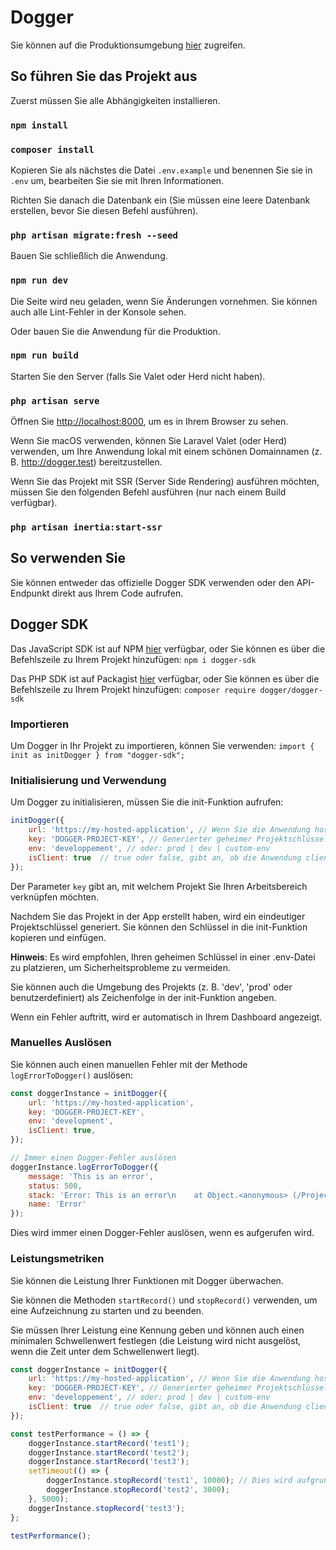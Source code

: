# Dogger

Sie können auf die Produktionsumgebung [hier](https://dogger.cloud) zugreifen.

## So führen Sie das Projekt aus

Zuerst müssen Sie alle Abhängigkeiten installieren.

### `npm install`

### `composer install`

Kopieren Sie als nächstes die Datei `.env.example` und benennen Sie sie in `.env` um, bearbeiten Sie sie mit Ihren Informationen.

Richten Sie danach die Datenbank ein (Sie müssen eine leere Datenbank erstellen, bevor Sie diesen Befehl ausführen).

### `php artisan migrate:fresh --seed`

Bauen Sie schließlich die Anwendung.

### `npm run dev`

Die Seite wird neu geladen, wenn Sie Änderungen vornehmen.
Sie können auch alle Lint-Fehler in der Konsole sehen.

Oder bauen Sie die Anwendung für die Produktion.

### `npm run build`

Starten Sie den Server (falls Sie Valet oder Herd nicht haben).

### `php artisan serve`

Öffnen Sie [http://localhost:8000](http://localhost:8000), um es in Ihrem Browser zu sehen.

Wenn Sie macOS verwenden, können Sie Laravel Valet (oder Herd) verwenden, um Ihre Anwendung lokal mit einem schönen Domainnamen (z. B. http://dogger.test) bereitzustellen.

Wenn Sie das Projekt mit SSR (Server Side Rendering) ausführen möchten, müssen Sie den folgenden Befehl ausführen (nur nach einem Build verfügbar).

### `php artisan inertia:start-ssr`

## So verwenden Sie

Sie können entweder das offizielle Dogger SDK verwenden oder den API-Endpunkt direkt aus Ihrem Code aufrufen.

## Dogger SDK

Das JavaScript SDK ist auf NPM [hier](https://www.npmjs.com/package/dogger-sdk) verfügbar, oder Sie können es über die Befehlszeile zu Ihrem Projekt hinzufügen: `npm i dogger-sdk`

Das PHP SDK ist auf Packagist [hier](https://packagist.org/packages/dogger/dogger-sdk) verfügbar, oder Sie können es über die Befehlszeile zu Ihrem Projekt hinzufügen: `composer require dogger/dogger-sdk`

### Importieren

Um Dogger in Ihr Projekt zu importieren, können Sie verwenden: `import { init as initDogger } from "dogger-sdk";`

### Initialisierung und Verwendung

Um Dogger zu initialisieren, müssen Sie die init-Funktion aufrufen:

```js
initDogger({
    url: 'https://my-hosted-application', // Wenn Sie die Anwendung hosten, geben Sie hier Ihren Endpunkt an
    key: 'DOGGER-PROJECT-KEY', // Generierter geheimer Projektschlüssel
    env: 'developpement', // oder: prod | dev | custom-env
    isClient: true  // true oder false, gibt an, ob die Anwendung client- oder serverseitig ist
});
```

Der Parameter `key` gibt an, mit welchem Projekt Sie Ihren Arbeitsbereich verknüpfen möchten.

Nachdem Sie das Projekt in der App erstellt haben, wird ein eindeutiger Projektschlüssel generiert. Sie können den Schlüssel in die init-Funktion kopieren und einfügen.

**Hinweis**: Es wird empfohlen, Ihren geheimen Schlüssel in einer .env-Datei zu platzieren, um Sicherheitsprobleme zu vermeiden.

Sie können auch die Umgebung des Projekts (z. B. 'dev', 'prod' oder benutzerdefiniert) als Zeichenfolge in der init-Funktion angeben.

Wenn ein Fehler auftritt, wird er automatisch in Ihrem Dashboard angezeigt.

### Manuelles Auslösen

Sie können auch einen manuellen Fehler mit der Methode `logErrorToDogger()` auslösen:

```js
const doggerInstance = initDogger({
    url: 'https://my-hosted-application',
    key: 'DOGGER-PROJECT-KEY',
    env: 'development',
    isClient: true,
});

// Immer einen Dogger-Fehler auslösen
doggerInstance.logErrorToDogger({
    message: 'This is an error',
    status: 500,
    stack: 'Error: This is an error\n    at Object.<anonymous> (/Projects/dogger-sdk/src/index.ts:11:1)\n    at Module._compile (internal/modules/cjs/loader.js:1072:14)\n    at Object.Module._extensions..js (internal/modules/cjs/loader.js:1101:10)\n    at Module.load (internal/modules/cjs/loader.js:937:32)\n    at Function.Module._load (internal/modules/cjs/loader.js:778:12)\n    at Function.executeUserEntryPoint [as runMain] (internal/modules/run_main.js:76:12)\n    at internal/main/run_main_module.js:17:47',
    name: 'Error'
});
```

Dies wird immer einen Dogger-Fehler auslösen, wenn es aufgerufen wird.

### Leistungsmetriken

Sie können die Leistung Ihrer Funktionen mit Dogger überwachen.

Sie können die Methoden `startRecord()` und `stopRecord()` verwenden, um eine Aufzeichnung zu starten und zu beenden.

Sie müssen Ihrer Leistung eine Kennung geben und können auch einen minimalen Schwellenwert festlegen (die Leistung wird nicht ausgelöst, wenn die Zeit unter dem Schwellenwert liegt).

```js
const doggerInstance = initDogger({
    url: 'https://my-hosted-application', // Wenn Sie die Anwendung hosten, geben Sie hier Ihren Endpunkt an
    key: 'DOGGER-PROJECT-KEY', // Generierter geheimer Projektschlüssel
    env: 'developpement', // oder: prod | dev | custom-env
    isClient: true  // true oder false, gibt an, ob die Anwendung client- oder serverseitig ist
});

const testPerformance = () => {
    doggerInstance.startRecord('test1');
    doggerInstance.startRecord('test2');
    doggerInstance.startRecord('test3');
    setTimeout(() => {
        doggerInstance.stopRecord('test1', 10000); // Dies wird aufgrund des Schwellenwerts ignoriert
        doggerInstance.stopRecord('test2', 3000);
    }, 5000);
    doggerInstance.stopRecord('test3');
};

testPerformance();
```